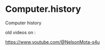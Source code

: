 # Computer.history
Computer history 


old videos on :

https://www.youtube.com/@NelsonMota-s4u




